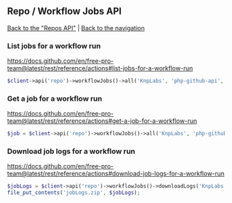 ## Repo / Workflow Jobs API
[Back to the "Repos API"](../repos.md) | [Back to the navigation](../README.md)

### List jobs for a workflow run

https://docs.github.com/en/free-pro-team@latest/rest/reference/actions#list-jobs-for-a-workflow-run

```php
$client->api('repo')->workflowJobs()->all('KnpLabs', 'php-github-api', $runId);
```

### Get a job for a workflow run

https://docs.github.com/en/free-pro-team@latest/rest/reference/actions#get-a-job-for-a-workflow-run

```php
$job = $client->api('repo')->workflowJobs()->all('KnpLabs', 'php-github-api', $jobId);
```

### Download job logs for a workflow run

https://docs.github.com/en/free-pro-team@latest/rest/reference/actions#download-job-logs-for-a-workflow-run

```php
$jobLogs = $client->api('repo')->workflowJobs()->downloadLogs('KnpLabs', 'php-github-api', $jobId);
file_put_contents('jobLogs.zip', $jobLogs);
```
